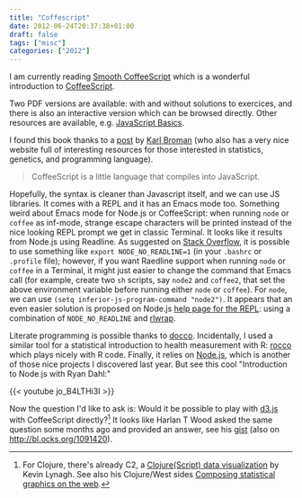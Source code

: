 ```yaml
---
title: "Coffescript"
date: 2012-06-24T20:37:38+01:00
draft: false
tags: ["misc"]
categories: ["2012"]
---
```


I am currently reading [Smooth CoffeeScript](http://autotelicum.github.com/Smooth-CoffeeScript/) which is a wonderful introduction to [CoffeeScript](http://coffeescript.org/).

Two PDF versions are available: with and without solutions to exercices, and there is also an interactive version which can be browsed directly. Other resources are available, e.g. [JavaScript Basics](http://autotelicum.github.com/Smooth-CoffeeScript/literate/js-intro.html).

I found this book thanks to a [post](http://kbroman.wordpress.com/2012/06/21/learning-a-new-language/) by [Karl Broman](http://www.biostat.wisc.edu/~kbroman/) (who also has a very nice website full of interesting resources for those interested in statistics, genetics, and programming language).

> CoffeeScript is a little language that compiles into JavaScript.

Hopefully, the syntax is cleaner than Javascript itself, and we can use JS libraries. It comes with a REPL and it has an Emacs mode too. Something weird about Emacs mode for Node.js or CoffeeScript: when running `node` or `coffee` as inf-mode, strange escape characters will be printed instead of the nice looking REPL prompt we get in classic Terminal. It looks like it results from Node.js using Readline. As suggested on [Stack Overflow](http://stackoverflow.com/q/6605058/420055), it is possible to use something like `export NODE_NO_READLINE=1` (in your `.bashrc` or `.profile` file); however, if you want Raedline support when running `node` or `coffee` in a Terminal, it might just easier to change the command that Emacs call (for example, create two `sh` scripts, say `node2` and `coffee2`, that set the above environment variable before running either `node` or `coffee`). For `node`, we can use `(setq inferior-js-program-command "node2")`. It appears that an even easier solution is proposed on Node.js [help page for the REPL](http://nodejs.org/api/repl.html): using a combination of `NODE_NO_READLINE` and [rlwrap](http://utopia.knoware.nl/~hlub/rlwrap/).


Literate programming is possible thanks to [docco](http://jashkenas.github.com/docco/). Incidentally, I used a similar tool for a statistical introduction to health measurement with R: [rocco](http://rtomayko.github.com/rocco/) which plays nicely with R code. Finally, it relies on [Node.js](http://nodejs.org/), which is another of those nice projects I discovered last year. But see this cool "Introduction to Node.js with Ryan Dahl:"

{{< youtube jo_B4LTHi3I >}}

Now the question I'd like to ask is: Would it be possible to play with [d3.js](http://d3js.org/) with CoffeeScript directly?[^1] It looks like Harlan T Wood asked the same question some months ago and provided an answer, see his [gist](https://gist.github.com/1091420) (also on <http://bl.ocks.org/1091420>).

[^1]: For Clojure, there's already C2, a [Clojure(Script) data visualization](http://keminglabs.com/c2/) by Kevin Lynagh. See also his Clojure/West sides <i class="fa fa-file-pdf-o fa-1x"></i> [Composing statistical graphics on the web](http://keminglabs.com/talks/kevin_lynagh_statistical_graphics_clojure_west_2012.pdf).

